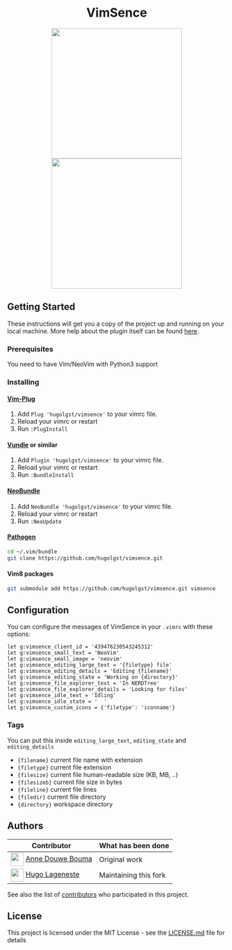 <p align="center">
  <h1 align="center">VimSence</h1>
</p>

<p align="center">
  <img src="https://i.imgur.com/aL4g3nx.png" width="300">
  <img src="https://i.imgur.com/nrhZj4O.png" width="300">
</p>

## Getting Started
These instructions will get you a copy of the project up and running on your local machine.
More help about the plugin itself can be found [here](doc/vimsence.txt).

### Prerequisites
You need to have Vim/NeoVim with Python3 support

### Installing
#### [Vim-Plug](https://github.com/junegunn/vim-plug)
1. Add `Plug 'hugolgst/vimsence'` to your vimrc file.
2. Reload your vimrc or restart
3. Run `:PlugInstall`

#### [Vundle](https://github.com/VundleVim/Vundle.vim) or similar
1. Add `Plugin 'hugolgst/vimsence'` to your vimrc file.
2. Reload your vimrc or restart
3. Run `:BundleInstall`

#### [NeoBundle](https://github.com/Shougo/neobundle.vim)
1. Add `NeoBundle 'hugolgst/vimsence'` to your vimrc file.
2. Reload your vimrc or restart
3. Run `:NeoUpdate`

#### [Pathogen](https://github.com/tpope/vim-pathogen)
```sh
cd ~/.vim/bundle
git clone https://github.com/hugolgst/vimsence.git
```

#### Vim8 packages
```sh
git submodule add https://github.com/hugolgst/vimsence.git vimsence
```

## Configuration
You can configure the messages of VimSence in your `.vimrc` with these options:
```vim
let g:vimsence_client_id = '439476230543245312'
let g:vimsence_small_text = 'NeoVim'
let g:vimsence_small_image = 'neovim'
let g:vimsence_editing_large_text = '{filetype} file'
let g:vimsence_editing_details = 'Editing {filename}'
let g:vimsence_editing_state = 'Working on {directory}'
let g:vimsence_file_explorer_text = 'In NERDTree'
let g:vimsence_file_explorer_details = 'Looking for files'
let g:vimsence_idle_text = 'Idling'
let g:vimsence_idle_state = '  '
let g:vimsence_custom_icons = {'filetype': 'iconname'}
```
### Tags
You can put this inside `editing_large_text`, `editing_state` and `editing_details`
- `{filename}` current file name with extension
- `{filetype}` current file extension
- `{filesize}` current file human-readable size (KB, MB, ..)
- `{filesizeb}` current file size in bytes
- `{fileline}` current file lines
- `{filedir}` current file directory
- `{directory}` workspace directory

## Authors
| Contributor                                                                                                                         | What has been done    |
|-------------------------------------------------------------------------------------------------------------------------------------|-----------------------|
| <img src="https://avatars.githubusercontent.com/anned20" height=30px align=center>   [Anne Douwe Bouma](https://github.com/anned20) | Original work         |
| <img src="https://avatars.githubusercontent.com/hugolgst" height=30px align=center>   [Hugo Lageneste](https://github.com/hugolgst) | Maintaining this fork |

See also the list of [contributors](https://github.com/hugolgst/vimsence/contributors) who participated in this project.

## License
This project is licensed under the MIT License - see the [LICENSE.md](LICENSE.md) file for details
